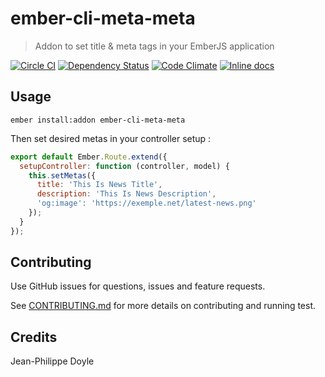 # ember-cli-meta-meta

> Addon to set title & meta tags in your EmberJS application

[![Circle CI](https://circleci.com/gh/didacte/ember-cli-meta-meta/tree/master.svg?style=svg)](https://circleci.com/gh/didacte/ember-cli-meta-meta/tree/master)
[![Dependency Status](https://david-dm.org/didacte/ember-cli-meta-meta.svg)](https://david-dm.org/didacte/ember-cli-meta-meta)
[![Code Climate](https://codeclimate.com/github/didacte/ember-cli-meta-meta/badges/gpa.svg)](https://codeclimate.com/github/didacte/ember-cli-meta-meta)
[![Inline docs](http://inch-ci.org/github/didacte/ember-cli-meta-meta.svg?branch=master)](http://inch-ci.org/github/didacte/ember-cli-meta-meta)

## Usage

    ember install:addon ember-cli-meta-meta

Then set desired metas in your controller setup :

```js
export default Ember.Route.extend({
  setupController: function (controller, model) {
    this.setMetas({
      title: 'This Is News Title',
      description: 'This Is News Description',
      'og:image': 'https://exemple.net/latest-news.png'
    });
  }
});
```

## Contributing

Use GitHub issues for questions, issues and feature requests.

See [CONTRIBUTING.md](CONTRIBUTING.md) for more details on contributing and running test.

## Credits

Jean-Philippe Doyle
